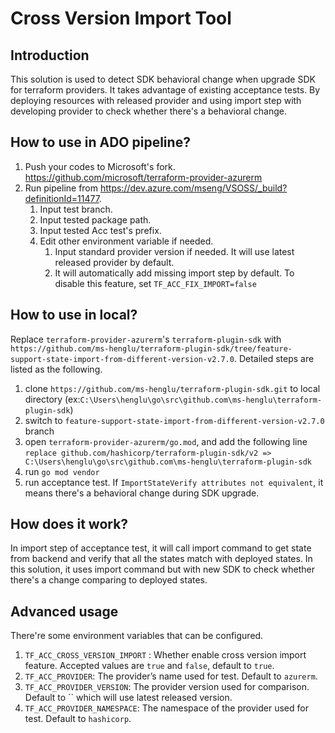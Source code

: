 # Cross Version Import Tool

## Introduction
This solution is used to detect SDK behavioral change when upgrade SDK for terraform providers. It takes advantage of existing acceptance tests. By deploying resources with released provider and using import step with developing provider to check whether there's a behavioral change.

## How to use in ADO pipeline?
1. Push your codes to Microsoft's fork. https://github.com/microsoft/terraform-provider-azurerm
2. Run pipeline from https://dev.azure.com/mseng/VSOSS/_build?definitionId=11477.
   1. Input test branch.
   2. Input tested package path.
   3. Input tested Acc test's prefix.
   4. Edit other environment variable if needed.
      1. Input standard provider version if needed. It will use latest released provider by default.
      2. It will automatically add missing import step by default. To disable this feature, set `TF_ACC_FIX_IMPORT=false`

## How to use in local?
Replace `terraform-provider-azurerm`'s `terraform-plugin-sdk` with `https://github.com/ms-henglu/terraform-plugin-sdk/tree/feature-support-state-import-from-different-version-v2.7.0`. Detailed steps are listed as the following.
1. clone `https://github.com/ms-henglu/terraform-plugin-sdk.git` to local directory  (ex:`C:\Users\henglu\go\src\github.com\ms-henglu\terraform-plugin-sdk`)
2. switch to `feature-support-state-import-from-different-version-v2.7.0` branch
3. open `terraform-provider-azurerm/go.mod`, and add the following line
`
replace github.com/hashicorp/terraform-plugin-sdk/v2 => C:\Users\henglu\go\src\github.com\ms-henglu\terraform-plugin-sdk
`
4. run `go mod vendor`
5. run acceptance test. If `ImportStateVerify attributes not equivalent`, it means there's a behavioral change during SDK upgrade.

## How does it work?
In import step of acceptance test, it will call import command to get state from backend and verify that all the states match with deployed states. In this solution, it uses import command but with new SDK to check whether there's a change comparing to deployed states.

## Advanced usage
There're some environment variables that can be configured.
1. `TF_ACC_CROSS_VERSION_IMPORT` : Whether enable cross version import feature. Accepted values are `true` and `false`, default to `true`.
2. `TF_ACC_PROVIDER`: The provider’s name used for test. Default to `azurerm`.
3. `TF_ACC_PROVIDER_VERSION`: The provider version used for comparison. Default to `` which will use latest released version.
4. `TF_ACC_PROVIDER_NAMESPACE`: The namespace of the provider used for test. Default to `hashicorp`.
